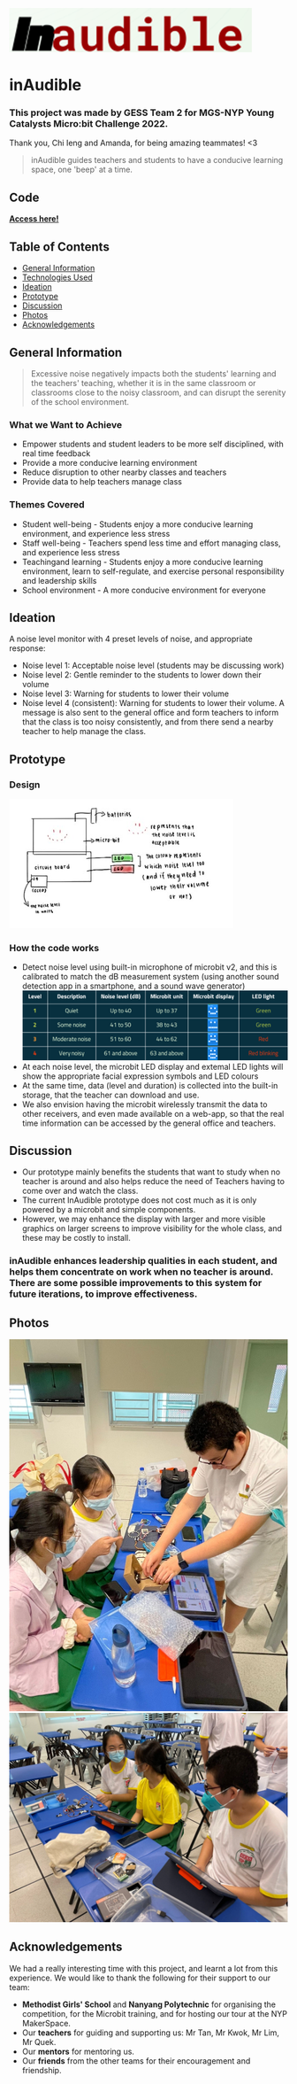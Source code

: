 ![Logo](https://github.com/pohss-com-sg/inaudible/blob/main/image.png)

# inAudible
### This project was made by GESS Team 2 for MGS-NYP Young Catalysts Micro:bit Challenge 2022. 
Thank you, Chi Ieng and Amanda, for being amazing teammates! <3
> inAudible guides teachers and students to have a conducive learning space, one 'beep' at a time.

## Code
[**Access here!**](https://makecode.microbit.org/77137-70565-82481-95735)

## Table of Contents
* [General Information](#general-information)
* [Technologies Used](#technologies-used)
* [Ideation](#ideation)
* [Prototype](#prototype)
* [Discussion](#discussion)
* [Photos](#photos)
* [Acknowledgements](#acknowledgements)

## General Information
> Excessive noise negatively impacts both the students' learning and the teachers' teaching, whether it is in the same classroom or classrooms close to the noisy classroom, and can disrupt the serenity of the school environment.

### What we Want to Achieve
- Empower students and student leaders to be more self disciplined, with real time feedback
- Provide a more conducive learning environment
- Reduce disruption to other nearby classes and teachers
- Provide data to help teachers manage class

### Themes Covered
- Student well-being - Students enjoy a more conducive learning environment, and experience less stress
- Staff well-being - Teachers spend less time and effort managing class, and experience less stress
- Teachingand learning - Students enjoy a more conducive learning environment, learn to self-regulate, and exercise personal responsibility and leadership skills
- School environment - A more conducive environment for everyone

## Ideation
A noise level monitor with 4 preset levels of noise, and appropriate response:
* Noise level 1: Acceptable noise level (students may be discussing work)
* Noise level 2: Gentle reminder to the students to lower down their volume
* Noise level 3: Warning for students to lower their volume
* Noise level 4 (consistent): Warning for students to lower their volume. A message is also sent to the general office and form teachers to inform that the class is too noisy consistently, and from there send a nearby teacher to help manage the class.

## Prototype
### Design
![Prototype design](https://github.com/pohss-com-sg/inaudible/blob/main/prototype.jpg)

### How the code works
* Detect noise level using built-in microphone of microbit v2, and this is calibrated to match the dB measurement system (using another sound detection app in a smartphone, and a sound wave generator)
  ![Table](https://github.com/pohss-com-sg/inaudible/blob/main/table.png)
* At each noise level, the microbit LED display and extemal LED lights will show the appropriate facial expression symbols and LED colours
* At the same time, data (level and duration) is collected into the built-in storage, that the teacher can download and use.
* We also envision having the microbit wirelessly transmit the data to other receivers, and even made available on a web-app, so that the real time information can be accessed by the general office and teachers.

## Discussion
* Our prototype mainly benefits the students that want to study when no teacher is around and also helps reduce the need of Teachers having to come over and watch the class.
* The current InAudible prototype does not cost much as it is only powered by a microbit and simple components.
* However, we may enhance the display with larger and more visible graphics on larger screens to improve visibility for the whole class, and these may be costly to install.

### inAudible enhances leadership qualities in each student, and helps them concentrate on work when no teacher is around. There are some possible improvements to this system for future iterations, to improve effectiveness.

## Photos
![Photo 1](https://github.com/pohss-com-sg/inaudible/blob/main/photo1.jpg)
![Photo 2](https://github.com/pohss-com-sg/inaudible/blob/main/photo2.jpg)
## Acknowledgements
We had a really interesting time with this project, and learnt a lot from this experience.
We would like to thank the following for their support to our team:
* **Methodist Girls' School** and **Nanyang Polytechnic** for organising the competition, for the Microbit training, and for hosting our tour at the NYP MakerSpace.
* Our **teachers** for guiding and supporting us: Mr Tan, Mr Kwok, Mr Lim, Mr Quek.
* Our **mentors** for mentoring us.
* Our **friends** from the other teams for their encouragement and friendship.

